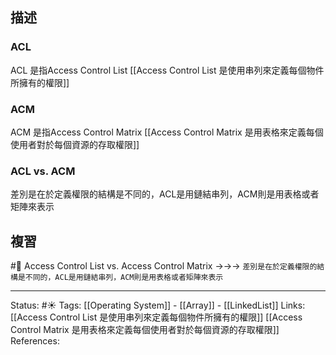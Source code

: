 


## 描述

### ACL 
ACL 是指Access Control List 
[[Access Control List 是使用串列來定義每個物件所擁有的權限]]


### ACM
ACM 是指Access Control Matrix
[[Access Control Matrix 是用表格來定義每個使用者對於每個資源的存取權限]]

### ACL vs. ACM
差別是在於定義權限的結構是不同的，ACL是用鏈結串列，ACM則是用表格或者矩陣來表示


## 複習

#🧠 Access Control  List vs. Access Control Matrix ->->-> `差別是在於定義權限的結構是不同的，ACL是用鏈結串列，ACM則是用表格或者矩陣來表示`
<!--SR:!2022-07-09,34,250-->



---
Status: #☀️ 
Tags:
[[Operating System]] - [[Array]] - [[LinkedList]]
Links:
[[Access Control List 是使用串列來定義每個物件所擁有的權限]]
[[Access Control Matrix 是用表格來定義每個使用者對於每個資源的存取權限]]
References:
